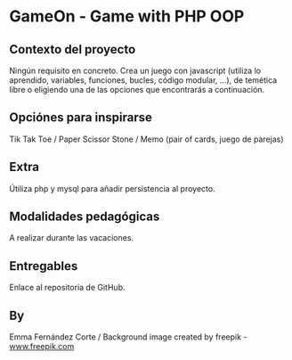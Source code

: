 # GameOn - Game with PHP OOP

## Contexto del proyecto
Ningún requisito en concreto. Crea un juego con javascript (utiliza lo aprendido, variables, funciones, bucles, código modular, ...), de temética libre o eligiendo una de las opciones que encontrarás a continuación.

## Opciónes para inspirarse
Tik Tak Toe / 
Paper Scissor Stone / 
Memo (pair of cards, juego de parejas)

## Extra
Útiliza php y mysql para añadir persistencia al proyecto.

## Modalidades pedagógicas
A realizar durante las vacaciones.

## Entregables
Enlace al repositoria de GitHub.

## By
Emma Fernández Corte / 
Background image created by freepik - www.freepik.com
